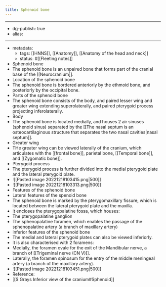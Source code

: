 ```yaml
---
title: Sphenoid bone
---
```


- --
- dg-publish: true
- alias:
- --
- metadata:
	- tags: [[HNNS]], [[Anatomy]], [[Anatomy of the head and neck]]
	- status: #[[Fleeting notes]]
- Sphenoid bone
- The sphenoid bone is an unpaired bone that forms part of the cranial base of the [[Neurocranium]].
- Location of the sphenoid bone
- The sphenoid bone is bordered anteriorly by the ethmoid bone, and posteriorly by the occipital bone.
- Parts of the sphenoid bone
- The sphenoid bone consists of the body, and paired lesser wing and greater wing extending superolaterally, and paired pterygoid process projecting inferolaterally.
- Body
- The sphenoid bone is located medially, and houses 2 air sinuses (sphenoid sinus) separated by the [[The nasal septum is an osteocartilaginous structure that separates the two nasal cavities|nasal septum]].
- Greater wing
- THe greater wing can be viewed laterally of the cranium, which articulates with the [[frontal bone]], parietal bone, [[Temporal bone]], and [[Zygomatic bone]].
- Pterygoid process
- The pterygoid process is further divided into the medial pterygoid plate and the lateral pterygoid plate.
- ![[Pasted image 20221218103415.png|500]]
- ![[Pasted image 20221218103313.png|500]]
- Features of the sphenoid bone
- Lateral features of the spenoid bone
- The sphenoid bone is marked by the pterygomaxillary fissure, which is located between the lateral pterygoid plate and the maxilla.
- It encloses the pterygopalatine fossa, which houses:
- The pterygopalatine ganglion
- The sphenopalatine foramen, which enables the passage of the sphenopalatine artery (a branch of maxillary artery)
- Inferior features of the sphenoid bone
- The medial and lateral pterygoid plates can also be viewed inferiorly.
- It is also characterised with 2 foramens:
- Medially, the foramen ovale for the exit of the Mandibular nerve, a branch of [[Trigeminal nerve (CN V)]].
- Laterally, the foramen spinosum for the entry of the middle meningeal artery (a branch of the maxillary artery).
- ![[Pasted image 20221218103451.png|500]]
- Reference:
- [[$ Grays Inferior view of the cranium#Sphenoid]]